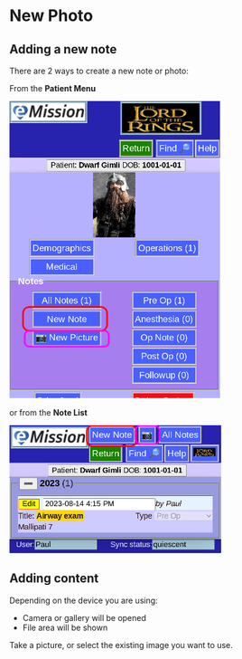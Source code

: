 # New Photo

## Adding a new note

There are 2 ways to create a new note or photo:

From the **Patient Menu**

![](images/NoteNewx1.png)

or from the **Note List**

![](images/NoteNew1.png)

## Adding content

Depending on the device you are using:

* Camera or gallery will be opened
* File area will be shown

Take a picture, or select the existing image you want to use.
